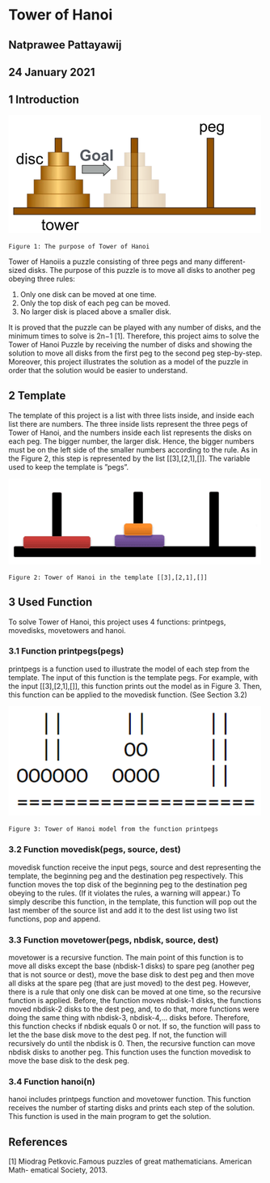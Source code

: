 # Tower of Hanoi

## Natprawee Pattayawij

## 24 January 2021

## 1 Introduction

<img src="https://github.com/tonklable/Tower-of-Hanoi/blob/main/Tower_of_Hanoi.png" width="500" />

```
Figure 1: The purpose of Tower of Hanoi
```
Tower of Hanoiis a puzzle consisting of three pegs and many different-sized disks. The purpose of this puzzle is to move all disks to another peg
obeying three rules:

1. Only one disk can be moved at one time.
2. Only the top disk of each peg can be moved.
3. No larger disk is placed above a smaller disk.

It is proved that the puzzle can be played with any number of disks, and the
minimum times to solve is 2n−1 [1].
Therefore, this project aims to solve the Tower of Hanoi Puzzle by receiving
the number of disks and showing the solution to move all disks from the first peg
to the second peg step-by-step. Moreover, this project illustrates the solution as
a model of the puzzle in order that the solution would be easier to understand.

## 2 Template

The template of this project is a list with three lists inside, and inside each list
there are numbers. The three inside lists represent the three pegs of Tower of Hanoi, and the numbers inside each list represents the disks on each peg. The
bigger number, the larger disk. Hence, the bigger numbers must be on the left
side of the smaller numbers according to the rule. As in the Figure 2, this step
is represented by the list [[3],[2,1],[]]. The variable used to keep the template is
”pegs”.

<img src="https://github.com/tonklable/Tower-of-Hanoi/blob/main/Towers-Of-Hanoi%20(1)%20(1).png" width="500" />

```
Figure 2: Tower of Hanoi in the template [[3],[2,1],[]]
```
## 3 Used Function

To solve Tower of Hanoi, this project uses 4 functions: printpegs, movedisks,
movetowers and hanoi.

### 3.1 Function printpegs(pegs)

printpegs is a function used to illustrate the model of each step from the template. The input of this function is the template pegs. For example, with the
input [[3],[2,1],[]], this function prints out the model as in Figure 3. Then, this
function can be applied to the movedisk function. (See Section 3.2)

<img src="https://github.com/tonklable/Tower-of-Hanoi/blob/main/Tower%20of%20Hanoi2.png" width="500" />

```
Figure 3: Tower of Hanoi model from the function printpegs
```
### 3.2 Function movedisk(pegs, source, dest)

movedisk function receive the input pegs, source and dest representing the
template, the beginning peg and the destination peg respectively. This function moves the top disk of the beginning peg to the destination peg obeying to the
rules. (If it violates the rules, a warning will appear.)
To simply describe this function, in the template, this function will pop out
the last member of the source list and add it to the dest list using two list
functions, pop and append.

### 3.3 Function movetower(pegs, nbdisk, source, dest)

movetower is a recursive function. The main point of this function is to move
all disks except the base (nbdisk-1 disks) to spare peg (another peg that is not
source or dest), move the base disk to dest peg and then move all disks at the
spare peg (that are just moved) to the dest peg.
However, there is a rule that only one disk can be moved at one time, so the
recursive function is applied. Before, the function moves nbdisk-1 disks, the
functions moved nbdisk-2 disks to the dest peg, and, to do that, more functions
were doing the same thing with nbdisk-3, nbdisk-4,... disks before. Therefore,
this function checks if nbdisk equals 0 or not. If so, the function will pass to
let the the base disk move to the dest peg. If not, the function will recursively
do until the nbdisk is 0. Then, the recursive function can move nbdisk disks
to another peg.
This function uses the function movedisk to move the base disk to the desk
peg.

### 3.4 Function hanoi(n)

hanoi includes printpegs function and movetower function. This function receives the number of starting disks and prints each step of the solution. This
function is used in the main program to get the solution.

## References

[1] Miodrag Petkovic.Famous puzzles of great mathematicians. American Math-
ematical Society, 2013.



